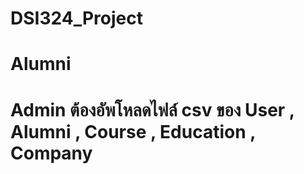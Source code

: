 # DSI324_Project
# Alumni
# Admin ต้องอัพโหลดไฟล์ csv ของ User , Alumni , Course , Education , Company
